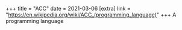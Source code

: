 +++
title = "ACC"
date = 2021-03-06
[extra]
link = "https://en.wikipedia.org/wiki/ACC_(programming_language)"
+++
A programming language

